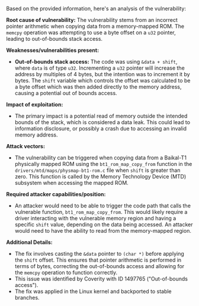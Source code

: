 Based on the provided information, here's an analysis of the vulnerability:

**Root cause of vulnerability:**
The vulnerability stems from an incorrect pointer arithmetic when copying data from a memory-mapped ROM. The `memcpy` operation was attempting to use a byte offset on a `u32` pointer, leading to out-of-bounds stack access.

**Weaknesses/vulnerabilities present:**
- **Out-of-bounds stack access:** The code was using `&data + shift`, where `data` is of type `u32`.  Incrementing a `u32` pointer will increase the address by multiples of 4 bytes, but the intention was to increment it by bytes. The `shift` variable which controls the offset was calculated to be a byte offset which was then added directly to the memory address, causing a potential out of bounds access.

**Impact of exploitation:**
- The primary impact is a potential read of memory outside the intended bounds of the stack, which is considered a data leak. This could lead to information disclosure, or possibly a crash due to accessing an invalid memory address.

**Attack vectors:**
- The vulnerability can be triggered when copying data from a Baikal-T1 physically mapped ROM using the `bt1_rom_map_copy_from` function in the `drivers/mtd/maps/physmap-bt1-rom.c` file when `shift` is greater than zero. This function is called by the Memory Technology Device (MTD) subsystem when accessing the mapped ROM.

**Required attacker capabilities/position:**
- An attacker would need to be able to trigger the code path that calls the vulnerable function, `bt1_rom_map_copy_from`. This would likely require a driver interacting with the vulnerable memory region and having a specific `shift` value, depending on the data being accessed. An attacker would need to have the ability to read from the memory-mapped region.

**Additional Details:**

- The fix involves casting the `&data` pointer to `(char *)` before applying the `shift` offset. This ensures that pointer arithmetic is performed in terms of bytes, correcting the out-of-bounds access and allowing for the `memcpy` operation to function correctly.
- This issue was identified by Coverity with ID 1497765 ("Out-of-bounds access").
- The fix was applied in the Linux kernel and backported to stable branches.
